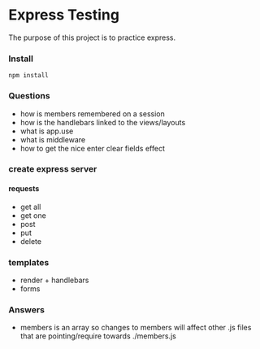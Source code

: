 # Express Testing
The purpose of this project is to practice express.

### Install
`npm install`
### Questions
- how is members remembered on a session
- how is the handlebars linked to the views/layouts
- what is app.use
- what is middleware
- how to get the nice enter clear fields effect

### create express server
#### requests
 - get all
 - get one
 - post
 - put
 - delete

### templates
 - render + handlebars
 - forms

 ### Answers
  - members is an array so changes to members will affect other .js files that are pointing/require towards ./members.js